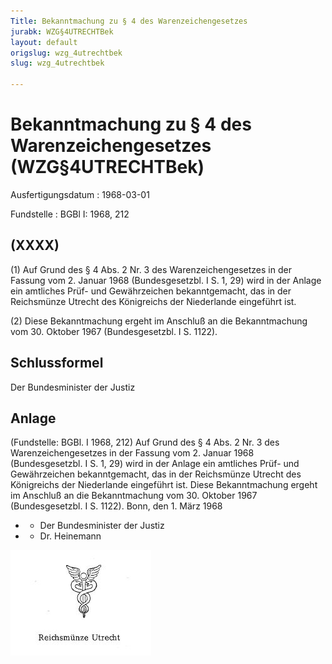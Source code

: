 ```yaml
---
Title: Bekanntmachung zu § 4 des Warenzeichengesetzes
jurabk: WZG§4UTRECHTBek
layout: default
origslug: wzg_4utrechtbek
slug: wzg_4utrechtbek

---
```


# Bekanntmachung zu § 4 des Warenzeichengesetzes (WZG§4UTRECHTBek)

Ausfertigungsdatum
:   1968-03-01

Fundstelle
:   BGBl I: 1968, 212



## (XXXX)

(1) Auf Grund des § 4 Abs. 2 Nr. 3 des Warenzeichengesetzes in der Fassung vom 2. Januar 1968 (Bundesgesetzbl. I S. 1, 29) wird in der Anlage ein amtliches Prüf- und Gewährzeichen bekanntgemacht, das in der Reichsmünze Utrecht des Königreichs der Niederlande eingeführt ist.

(2) Diese Bekanntmachung ergeht im Anschluß an die Bekanntmachung vom 30. Oktober 1967 (Bundesgesetzbl. I S. 1122).


## Schlussformel

Der Bundesminister der Justiz


## Anlage

(Fundstelle: BGBl. I 1968, 212)
Auf Grund des § 4 Abs. 2 Nr. 3 des Warenzeichengesetzes in der Fassung vom 2. Januar 1968 (Bundesgesetzbl. I S. 1, 29) wird in der Anlage ein amtliches Prüf- und Gewährzeichen bekanntgemacht, das in der Reichsmünze Utrecht des Königreichs der Niederlande eingeführt ist.
Diese Bekanntmachung ergeht im Anschluß an die Bekanntmachung vom 30. Oktober 1967 (Bundesgesetzbl. I S. 1122).
Bonn, den 1. März 1968

*    *   Der Bundesminister der Justiz


*    *   Dr. Heinemann



![bgbl1_1968_j0212_0010.jpg](bgbl1_1968_j0212_0010.jpg)
